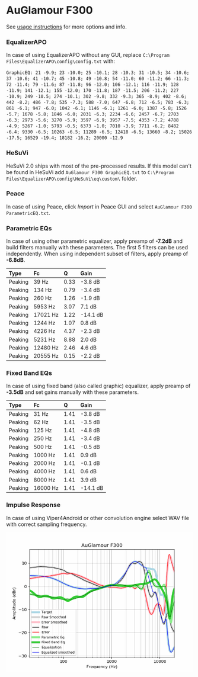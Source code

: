 # AuGlamour F300
See [usage instructions](https://github.com/jaakkopasanen/AutoEq#usage) for more options and info.

### EqualizerAPO
In case of using EqualizerAPO without any GUI, replace `C:\Program Files\EqualizerAPO\config\config.txt`
with:
```
GraphicEQ: 21 -9.9; 23 -10.0; 25 -10.1; 28 -10.3; 31 -10.5; 34 -10.6; 37 -10.6; 41 -10.7; 45 -10.8; 49 -10.8; 54 -11.0; 60 -11.2; 66 -11.3; 72 -11.4; 79 -11.6; 87 -11.8; 96 -12.0; 106 -12.1; 116 -11.9; 128 -11.9; 141 -12.1; 155 -12.0; 170 -11.8; 187 -11.5; 206 -11.2; 227 -10.9; 249 -10.5; 274 -10.1; 302 -9.8; 332 -9.3; 365 -8.9; 402 -8.6; 442 -8.2; 486 -7.8; 535 -7.3; 588 -7.0; 647 -6.8; 712 -6.5; 783 -6.3; 861 -6.1; 947 -6.0; 1042 -6.1; 1146 -6.1; 1261 -6.0; 1387 -5.8; 1526 -5.7; 1678 -5.8; 1846 -6.0; 2031 -6.3; 2234 -6.6; 2457 -6.7; 2703 -6.3; 2973 -5.6; 3270 -5.9; 3597 -6.9; 3957 -7.5; 4353 -7.2; 4788 -4.9; 5267 -1.0; 5793 -0.5; 6373 -1.0; 7010 -3.9; 7711 -6.2; 8482 -6.4; 9330 -6.5; 10263 -6.5; 11289 -6.5; 12418 -6.5; 13660 -8.2; 15026 -17.5; 16529 -19.4; 18182 -16.2; 20000 -12.9
```

### HeSuVi
HeSuVi 2.0 ships with most of the pre-processed results. If this model can't be found in HeSuVi add
`AuGlamour F300 GraphicEQ.txt` to `C:\Program Files\EqualizerAPO\config\HeSuVi\eq\custom\` folder.

### Peace
In case of using Peace, click *Import* in Peace GUI and select `AuGlamour F300 ParametricEQ.txt`.

### Parametric EQs
In case of using other parametric equalizer, apply preamp of **-7.2dB** and build filters manually
with these parameters. The first 5 filters can be used independently.
When using independent subset of filters, apply preamp of **-6.8dB**.

| Type    | Fc       |    Q | Gain     |
|:--------|:---------|:-----|:---------|
| Peaking | 39 Hz    | 0.33 | -3.8 dB  |
| Peaking | 134 Hz   | 0.79 | -3.4 dB  |
| Peaking | 260 Hz   | 1.26 | -1.9 dB  |
| Peaking | 5953 Hz  | 3.07 | 7.1 dB   |
| Peaking | 17021 Hz | 1.22 | -14.1 dB |
| Peaking | 1244 Hz  | 1.07 | 0.8 dB   |
| Peaking | 4226 Hz  | 4.37 | -2.3 dB  |
| Peaking | 5231 Hz  | 8.88 | 2.0 dB   |
| Peaking | 12480 Hz | 2.46 | 4.6 dB   |
| Peaking | 20555 Hz | 0.15 | -2.2 dB  |

### Fixed Band EQs
In case of using fixed band (also called graphic) equalizer, apply preamp of **-3.5dB** and set
gains manually with these parameters.

| Type    | Fc       |    Q | Gain     |
|:--------|:---------|:-----|:---------|
| Peaking | 31 Hz    | 1.41 | -3.8 dB  |
| Peaking | 62 Hz    | 1.41 | -3.5 dB  |
| Peaking | 125 Hz   | 1.41 | -4.8 dB  |
| Peaking | 250 Hz   | 1.41 | -3.4 dB  |
| Peaking | 500 Hz   | 1.41 | -0.5 dB  |
| Peaking | 1000 Hz  | 1.41 | 0.9 dB   |
| Peaking | 2000 Hz  | 1.41 | -0.1 dB  |
| Peaking | 4000 Hz  | 1.41 | 0.6 dB   |
| Peaking | 8000 Hz  | 1.41 | 3.9 dB   |
| Peaking | 16000 Hz | 1.41 | -14.1 dB |

### Impulse Response
In case of using Viper4Android or other convolution engine select WAV file with correct sampling frequency.

![](https://raw.githubusercontent.com/jaakkopasanen/AutoEq/master/results/oratory1990/harman_in-ear_2017-1/AuGlamour%20F300/AuGlamour%20F300.png)